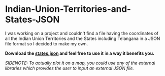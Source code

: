 # Indian-Union-Territories-and-States-JSON

I was working on a project and couldn't find a file having the coordinates of all the Indian Union Territories and the States including Telangana in a JSON file format so I decided to make my own. 

<b>Download the <a href="https://github.com/adimehta03/Indian-Union-Territories-and-States-JSON/blob/master/states.json">states.json</a> and feel free to use it in a way it benefits you.</b>

<em>SIDENOTE: To actually plot it on a map, you could use any of the external libraries which provides the user to input an external JSON file.</em>
